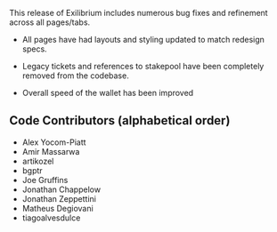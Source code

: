 This release of Exilibrium includes numerous bug fixes and refinement across
all pages/tabs.

* All pages have had layouts and styling updated to match redesign specs.

* Legacy tickets and references to stakepool have been completely removed from
  the codebase.

* Overall speed of the wallet has been improved


## Code Contributors (alphabetical order)

* Alex Yocom-Piatt
* Amir Massarwa
* artikozel
* bgptr
* Joe Gruffins
* Jonathan Chappelow
* Jonathan Zeppettini
* Matheus Degiovani
* tiagoalvesdulce
